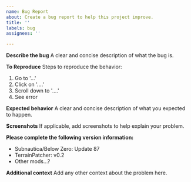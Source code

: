 ```yaml
---
name: Bug Report
about: Create a bug report to help this project improve.
title: ''
labels: bug
assignees: ''

---
```


**Describe the bug**
A clear and concise description of what the bug is.

**To Reproduce**
Steps to reproduce the behavior:
1. Go to '...'
2. Click on '....'
3. Scroll down to '....'
4. See error

**Expected behavior**
A clear and concise description of what you expected to happen.

**Screenshots**
If applicable, add screenshots to help explain your problem.

**Please complete the following version information:**
 - Subnautica/Below Zero: Update 87
 - TerrainPatcher: v0.2
 - Other mods...?

**Additional context**
Add any other context about the problem here.
